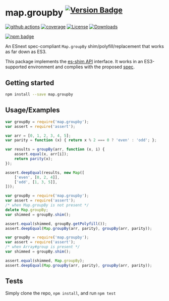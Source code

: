 # map.groupby <sup>[![Version Badge][npm-version-svg]][package-url]</sup>

[![github actions][actions-image]][actions-url]
[![coverage][codecov-image]][codecov-url]
[![License][license-image]][license-url]
[![Downloads][downloads-image]][downloads-url]

[![npm badge][npm-badge-png]][package-url]

An ESnext spec-compliant `Map.groupBy` shim/polyfill/replacement that works as far down as ES3.

This package implements the [es-shim API](https://github.com/es-shims/api) interface. It works in an ES3-supported environment and complies with the proposed [spec](https://tc39.github.io/proposal-array-grouping/).

## Getting started

```sh
npm install --save map.groupby
```

## Usage/Examples

```js
var groupBy = require('map.groupby');
var assert = require('assert');

var arr = [0, 1, 2, 3, 4, 5];
var parity = function (x) { return x % 2 === 0 ? 'even' : 'odd'; };

var results = groupBy(arr, function (x, i) {
    assert.equal(x, arr[i]);
    return parity(x);
});

assert.deepEqual(results, new Map([
    ['even', [0, 2, 4]],
    ['odd', [1, 3, 5]],
]));
```

```js
var groupBy = require('map.groupby');
var assert = require('assert');
/* when Map.groupBy is not present */
delete Map.groupBy;
var shimmed = groupBy.shim();

assert.equal(shimmed, groupBy.getPolyfill());
assert.deepEqual(Map.groupBy(arr, parity), groupBy(arr, parity));
```

```js
var groupBy = require('map.groupby');
var assert = require('assert');
/* when Array#group is present */
var shimmed = groupBy.shim();

assert.equal(shimmed, Map.groupBy);
assert.deepEqual(Map.groupBy(arr, parity), groupBy(arr, parity));
```

## Tests
Simply clone the repo, `npm install`, and run `npm test`

[package-url]: https://npmjs.org/package/map.groupby
[npm-version-svg]: https://versionbadg.es/es-shims/Map.groupBy.svg
[deps-svg]: https://david-dm.org/es-shims/Map.groupBy.svg
[deps-url]: https://david-dm.org/es-shims/Map.groupBy
[dev-deps-svg]: https://david-dm.org/es-shims/Map.groupBy/dev-status.svg
[dev-deps-url]: https://david-dm.org/es-shims/Map.groupBy#info=devDependencies
[npm-badge-png]: https://nodei.co/npm/map.groupby.png?downloads=true&stars=true
[license-image]: https://img.shields.io/npm/l/map.groupby.svg
[license-url]: LICENSE
[downloads-image]: https://img.shields.io/npm/dm/map.groupby.svg
[downloads-url]: https://npm-stat.com/charts.html?package=map.groupby
[codecov-image]: https://codecov.io/gh/es-shims/Map.groupBy/branch/main/graphs/badge.svg
[codecov-url]: https://app.codecov.io/gh/es-shims/Map.groupBy/
[actions-image]: https://img.shields.io/endpoint?url=https://github-actions-badge-u3jn4tfpocch.runkit.sh/es-shims/Map.groupBy
[actions-url]: https://github.com/es-shims/Map.groupBy/actions

